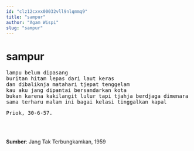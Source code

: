 ```yaml
---
id: "clz12cxvx00032vll9nlqmmq9"
title: "sampur"
author: "Agam Wispi"
slug: "sampur"
---
```


# sampur

<pre>
lampu belum dipasang
buritan hitam lepas dari laut keras
dan dibaliknja matahari tjepat tenggelam
kau aku jang dipantai bersandarkan kota
bukan karena kakilangit lulur tapi tjahja berdjaga dimenara
sama terharu malam ini bagai kelasi tinggalkan kapal
</pre>
<pre>
Priok, 30-6-57.
</pre>
<br/><br/>

**Sumber**: Jang Tak Terbungkamkan, 1959

